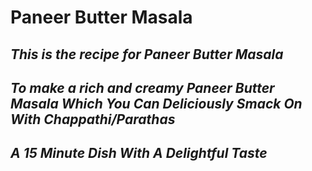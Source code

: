 # **Paneer Butter Masala**
## *This is the recipe for Paneer Butter Masala*
## *To make a rich and creamy Paneer Butter Masala Which You Can Deliciously Smack On With Chappathi/Parathas*
## *A 15 Minute Dish With A Delightful Taste*
